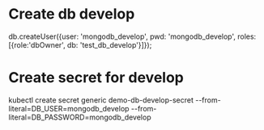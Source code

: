# Create db develop
db.createUser({user: 'mongodb_develop', pwd: 'mongodb_develop', roles:[{role:'dbOwner', db: 'test_db_develop'}]});
# Create secret for develop
kubectl create secret generic demo-db-develop-secret --from-literal=DB_USER=mongodb_develop --from-literal=DB_PASSWORD=mongodb_develop

